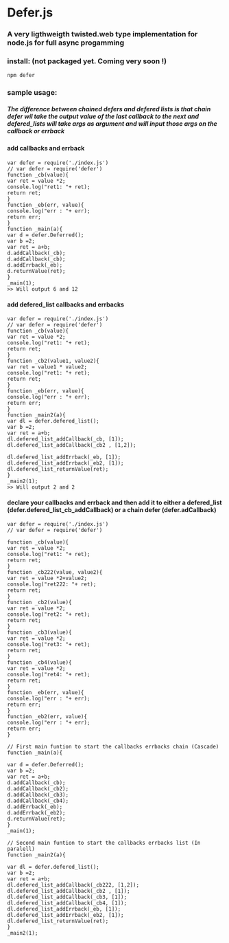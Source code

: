 # Defer.js
### A very ligthweigth twisted.web type implementation for node.js for full async progamming

### install: (not packaged yet. Coming very soon !)
    npm defer
### sample usage:
##### The difference between chained defers and defered lists is that chain defer wil take the output value of the last callback to the next and defered_lists will take args as argument and will input those args on the callback or errback
#### add callbacks and errback
    var defer = require('./index.js')
    // var defer = require('defer')
    function _cb(value){
	var ret = value *2;
	console.log("ret1: "+ ret);
	return ret;
    }
    function _eb(err, value){
	console.log("err : "+ err);
	return err;
    }
    function _main(a){	
    var d = defer.Deferred();
    var b =2;
    var ret = a+b;
    d.addCallback(_cb);
    d.addCallback(_cb);
    d.addErrback(_eb);
    d.returnValue(ret);
    }
    _main(1);
    >> Will output 6 and 12

#### add defered_list callbacks and errbacks
    var defer = require('./index.js')
    // var defer = require('defer')
    function _cb(value){
	var ret = value *2;
	console.log("ret1: "+ ret);
	return ret;
    }
    function _cb2(value1, value2){
	var ret = value1 * value2;
	console.log("ret1: "+ ret);
	return ret;
    }
    function _eb(err, value){
	console.log("err : "+ err);
	return err;
    }
    function _main2(a){	
	var dl = defer.defered_list();
	var b =2;
	var ret = a+b;
	dl.defered_list_addCallback(_cb, [1]);
	dl.defered_list_addCallback(_cb2 , [1,2]);

	dl.defered_list_addErrback(_eb, [1]);
	dl.defered_list_addErrback(_eb2, [1]);
	dl.defered_list_returnValue(ret);
	}
    _main2(1);
    >> Will output 2 and 2 
#### declare your callbacks and errback and then add it to either a defered_list (defer.defered_list_cb_addCallback) or a chain defer (defer.adCallback)
    var defer = require('./index.js')
    // var defer = require('defer')

    function _cb(value){
	var ret = value *2;
	console.log("ret1: "+ ret);
	return ret;
    }
    function _cb222(value, value2){
	var ret = value *2+value2;
	console.log("ret222: "+ ret);
	return ret;
    }
    function _cb2(value){
	var ret = value *2;
	console.log("ret2: "+ ret);
	return ret;
    }
    function _cb3(value){
	var ret = value *2;
	console.log("ret3: "+ ret);
	return ret;
    }
    function _cb4(value){
	var ret = value *2;
	console.log("ret4: "+ ret);
	return ret;
    }
    function _eb(err, value){
	console.log("err : "+ err);
	return err;
    }
    function _eb2(err, value){
	console.log("err : "+ err);
	return err;
    }
    
    // First main funtion to start the callbacks errbacks chain (Cascade)
    function _main(a){
	
    var d = defer.Deferred();
    var b =2;
    var ret = a+b;
    d.addCallback(_cb);
    d.addCallback(_cb2);
    d.addCallback(_cb3);
    d.addCallback(_cb4);
    d.addErrback(_eb);
    d.addErrback(_eb2);
    d.returnValue(ret);
    }
    _main(1);
    
    // Second main funtion to start the callbacks errbacks list (In paralell)
    function _main2(a){
	
	var dl = defer.defered_list();
	var b =2;
	var ret = a+b;
	dl.defered_list_addCallback(_cb222, [1,2]);
	dl.defered_list_addCallback(_cb2 , [1]);
	dl.defered_list_addCallback(_cb3, [1]);
	dl.defered_list_addCallback(_cb4, [1]);
	dl.defered_list_addErrback(_eb, [1]);
	dl.defered_list_addErrback(_eb2, [1]);
	dl.defered_list_returnValue(ret);
	}
    _main2(1);
